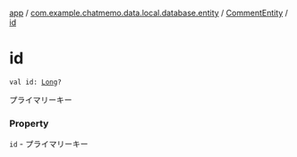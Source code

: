 [app](../../index.md) / [com.example.chatmemo.data.local.database.entity](../index.md) / [CommentEntity](index.md) / [id](./id.md)

# id

`val id: `[`Long`](https://kotlinlang.org/api/latest/jvm/stdlib/kotlin/-long/index.html)`?`

プライマリーキー

### Property

`id` - プライマリーキー